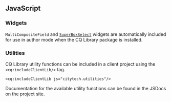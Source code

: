## JavaScript

### Widgets

`MultiCompositeField` and [`SuperBoxSelect`](http://www.sencha.com/forum/showthread.php?69307-3.x-Ext.ux.form.SuperBoxSelect) widgets are automatically included for use in author mode when the CQ Library package is installed.

### Utilities

CQ Library utility functions can be included in a client project using the `<cq:includeClientLib/>` tag.

    <cq:includeClientLib js="citytech.utilities"/>

Documentation for the available utility functions can be found in the JSDocs on the project site.